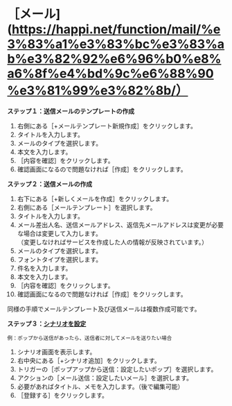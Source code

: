 # ［メール](https://happi.net/function/mail/%e3%83%a1%e3%83%bc%e3%83%ab%e3%82%92%e6%96%b0%e8%a6%8f%e4%bd%9c%e6%88%90%e3%81%99%e3%82%8b/）
**ステップ１：送信メールのテンプレートの作成**  
1. 右側にある［+メールテンプレート新規作成］をクリックします。  
2. タイトルを入力します。  
3. メールのタイプを選択します。  
4. 本文を入力します。  
5. ［内容を確認］をクリックします。  
6. 確認画面になるので問題なければ［作成］をクリックします。  

**ステップ２：送信メールの作成**  
1. 右下にある［+新しくメールを作成］をクリックします。  
2. 右側にある［メールテンプレート］を選択します。  
3. タイトルを入力します。  
4. メール差出人名、送信メールアドレス、返信先メールアドレスは変更が必要な場合は変更して入力します。  
 （変更しなければサービスを作成した人の情報が反映されています。）  
5. メールのタイプを選択します。  
6. フォントタイプを選択します。  
7. 件名を入力します。  
8. 本文を入力します。  
9. ［内容を確認］をクリックします。  
10. 確認画面になるので問題なければ［作成］をクリックします。  

同様の手順でメールテンプレート及び送信メールは複数作成可能です。  

**ステップ３：[シナリオを設定](https://happi.net/function/scenario/%e3%83%9d%e3%83%83%e3%83%97%e3%81%8b%e3%82%89%e9%80%81%e4%bf%a1%e3%81%8c%e3%81%82%e3%81%a3%e3%81%9f%e3%82%89%e8%87%aa%e5%8b%95%e3%83%a1%e3%83%bc%e3%83%ab%e3%82%92%e9%80%81%e4%bf%a1%e3%81%97%e3%81%9f/)**  

```
例：ポップから送信があったら、送信者に対してメールを送りたい場合    
```

1. シナリオ画面を表示します。  
2. 右中央にある［+シナリオ追加］をクリックします。  
3. トリガーの［ポップアップから送信：設定したいポップ］を選択します。  
4. アクションの［メール送信：設定したいメール］を選択します。  
5. 必要があればタイトル、メモを入力します。（後で編集可能）  
6. ［登録する］をクリックします。  

